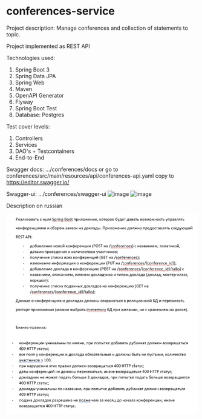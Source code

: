 # conferences-service

Project description: Manage conferences and collection of statements to topic.

Project implemented as REST API

Technologies used:
1. Spring Boot 3
2. Spring Data JPA
3. Spring Web
4. Maven
5. OpenAPI Generator
6. Flyway
7. Spring Boot Test
8. Database: Postgres

Test cover levels:
1. Controllers 
2. Services
3. DAO's + Testcontainers
4. End-to-End

Swagger docs: .../conferences/docs or
go to conferences/src/main/resources/api/conferences-api.yaml copy to https://editor.swagger.io/

Swagger-ui: .../conferences/swagger-ui
![image](https://user-images.githubusercontent.com/36380303/123937240-a1f23f80-d99e-11eb-95f7-b465d1e13450.png)
![image](https://user-images.githubusercontent.com/36380303/123937426-d36b0b00-d99e-11eb-8e15-c5bcbf5e5ec7.png)

Description on russian

![Screenshot](description.png)

